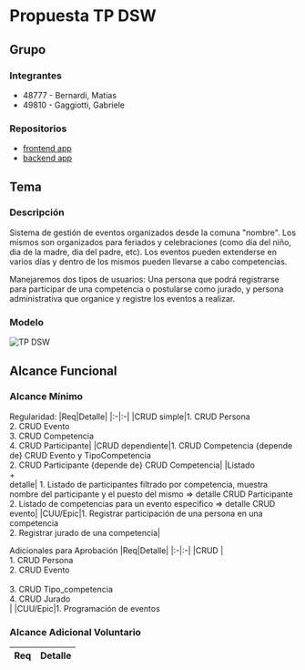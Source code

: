 # Propuesta TP DSW

## Grupo
### Integrantes
* 48777 - Bernardi, Matias
* 49810 - Gaggiotti, Gabriele

### Repositorios
* [frontend app](http://hyperlinkToGihubOrGitlab)
* [backend app](https://github.com/MatiBerna/comuna-backend)


## Tema
### Descripción

Sistema de gestión de eventos organizados desde la comuna "nombre". Los mismos son organizados para feriados y celebraciones (como día del niño, dia de la madre, dia del padre, etc). Los eventos pueden extenderse en varios días y dentro de los mismos pueden llevarse a cabo competencias. 

Manejaremos dos tipos de usuarios: Una persona que podrá registrarse para participar de una competencia o postularse como jurado, y persona administrativa que organice y registre los eventos a realizar.

### Modelo
![TP DSW](https://github.com/MatiBerna/TP-DSW/assets/128424988/00128af9-d975-492e-803c-ae9f31b9cba5)


## Alcance Funcional 

### Alcance Mínimo
 

Regularidad:
|Req|Detalle|
|:-|:-|
|CRUD simple|1. CRUD Persona<br>2. CRUD Evento<br>3. CRUD Competencia<br>4. CRUD Participante|
|CRUD dependiente|1. CRUD Competencia {depende de} CRUD Evento y TipoCompetencia<br>2. CRUD Participante {depende de} CRUD Competencia|
|Listado<br>+<br>detalle| 1. Listado de participantes filtrado por competencia, muestra nombre del participante y el puesto del mismo => detalle CRUD Participante<br> 2. Listado de competencias para un evento especifico => detalle CRUD evento| 
|CUU/Epic|1. Registrar participación de una persona en una competencia<br>2. Registrar jurado de una competencia|


Adicionales para Aprobación
|Req|Detalle|
|:-|:-|
|CRUD |<br>1. CRUD Persona<br>2. CRUD Evento<br><br>3. CRUD Tipo_competencia<br>4. CRUD Jurado<br>|
|CUU/Epic|1. Programación de eventos<br>


### Alcance Adicional Voluntario



|Req|Detalle|
|:-|:-|

